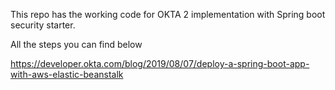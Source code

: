 This repo has the working code for OKTA 2 implementation with Spring boot security starter.

All the steps you can find below
 
https://developer.okta.com/blog/2019/08/07/deploy-a-spring-boot-app-with-aws-elastic-beanstalk
